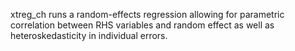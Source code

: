 xtreg_ch runs a random-effects regression allowing for parametric correlation between RHS variables and random effect as well as heteroskedasticity in individual errors.

